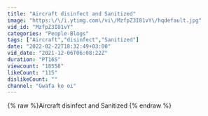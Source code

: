 ```yaml
---
title: "Aircraft disinfect and Sanitized"
image: "https:\/\/i.ytimg.com\/vi\/MzfpZ3I81vY\/hqdefault.jpg"
vid_id: "MzfpZ3I81vY"
categories: "People-Blogs"
tags: ["Aircraft","disinfect","Sanitized"]
date: "2022-02-22T18:32:49+03:00"
vid_date: "2021-12-06T06:08:22Z"
duration: "PT16S"
viewcount: "18558"
likeCount: "115"
dislikeCount: ""
channel: "Gwafa ko oi"
---
```

{% raw %}Aircraft disinfect and Sanitized {% endraw %}
